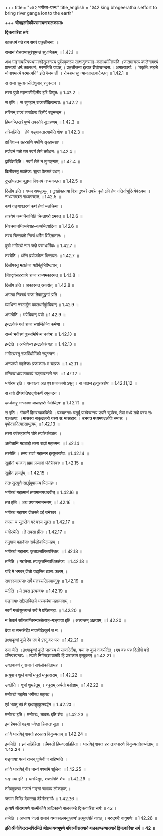 +++
title = "०४२ भगीरथ-यत्नः"
title_english = "042 king bhageeratha s effort to bring river ganga ion to the earth"

+++
**श्रीमद्वाल्मीकीयरामायणम्बालकाण्डः**

**द्विचत्वारिंशः सर्गः**

कालधर्मं गते राम सगरे प्रकृतीजनाः ।

राजानं रोचयामासुरंशुमन्तं सुधार्मिकम् ॥ 1.42.1 ॥

अथ गङ्गायास्त्रिपथगमनहेतुप्रश्नस्य पूर्वप्रकृतस्य साक्षादुत्तरमाह–कालधर्ममित्यादि ।जातमात्रस्य कालेनावश्यं प्राप्तव्यो धर्मः कालधर्मः, मरणमिति यावत् । प्रकृतीजना इत्यत्र दीर्घश्छान्दसः । अमात्यवर्गाः । “प्रकृतिः सहजे योनावमात्ये परमात्मनि” इति वैजयन्ती । रोचयामासुः न्यायप्राप्तत्वादैच्छन् ॥ 1.42.1 ॥

स राजा सुमहानसीदंशुमान् रघुनन्दन ।

तस्य पुत्रो महानासीद्दिलीप इति विश्रुतः ॥ 1.42.2 ॥

स इति । सः सुमहान् राजासीदित्यन्वयः ॥ 1.42.2 ॥

तस्मिन् राज्यं समावेश्य दिलीपे रघुनन्दन ।

हिमवच्छिखरे पुण्ये तपस्तेपे सुदारुणम् ॥ 1.42.3 ॥

तस्मिन्निति । तेपे गङ्गावतारणायेति शेषः ॥ 1.42.3 ॥

द्वात्रिंशच्च सहस्राणि वर्षाणि सुमहायशाः ।

तपोवनं गतो राम स्वर्गं लेभे तपोधनः ॥ 1.42.4 ॥

द्वात्रिंशदिति । स्वर्गं लेभे न तु गङ्गाम् ॥ 1.42.4 ॥

दिलीपस्तु महातेजाः श्रुत्वा पैतामहं वधम् ।

दुःखोपहतया बुद्ध्या निश्चयं नाध्यगच्छत ॥ 1.42.5 ॥

दिलीप इति । वधम् अपमृत्युम् । दुःखोपहतया पित्रा दुश्चरे तपसि कृते ऽपि तेषां गतिर्नाभूदित्येवंरूपया । नाध्यगच्छत नाध्यगच्छत् ॥ 1.42.5 ॥

कथं गङ्गावतरणं कथं तेषां जलक्रिया ।

तारयेयं कथं चैनानिति चिन्तापरो ऽभवत् ॥ 1.42.6 ॥

निश्चयानधिगममेवाह–कथमित्यादिना ॥ 1.42.6 ॥

तस्य चिन्तयतो नित्यं धर्मेण विदितात्मनः ।

पुत्रो भगीरथो नाम जज्ञे परमधार्मिकः ॥ 1.42.7 ॥

तस्येति । धर्मेण प्रयोजकेन चिन्तयतः ॥ 1.42.7 ॥

दिलीपस्तु महातेजा यज्ञैर्बहुभिरिष्टवान् ।

त्रिंशद्वर्षसहस्राणि राजा राज्यमकारयत् ॥ 1.42.8 ॥

दिलीप इति । अकारयत् अकरोत् ॥ 1.42.8 ॥

अगत्वा निश्चयं राजा तेषामुद्धरणं प्रति ।

व्याधिना नरशार्दूल कालधर्ममुपेयिवान् ॥ 1.42.9 ॥

अगत्वेति । अपेयिवान् ययौ ॥ 1.42.9 ॥

इन्द्रलोकं गतो राजा स्वार्जितेनैव कर्मणा ।

राज्ये भगीरथं पुत्रमभिषिच्य नरर्षभः ॥ 1.42.10 ॥

इन्द्रेति । अभिषिच्य इन्द्रलोकं गतः ॥ 1.42.10 ॥

भगीरथस्तु राजर्षिर्धार्मिको रघुनन्दन ।

अनपत्यो महातेजाः प्रजाकामः स चाप्रजः ॥ 1.42.11 ॥

मन्त्रिष्वाधाय तद्राज्यं गङ्गावतरणे रतः ॥ 1.42.12 ॥

भगीरथ इति । अनपत्यः अत एव प्रजाकामो ऽभूत् । स चाप्रज इत्युत्तरशेषः ॥ 1.42.11,12 ॥

स तपो दीर्घमातिष्ठद्गोकर्णे रघुनन्दन ।

ऊर्ध्वबाहुः पञ्चतपा मासाहारो जितेन्द्रियः ॥ 1.42.13 ॥

स इति । गोकर्णे हिमवत्पादविशेषे । पञ्चाग्नयः चतुर्षु पाश्वेष्वग्नय उपरि सूर्यश्च, तेषां मध्ये तपो यस्य सः पञ्चतपाः । मासस्य सकृदाहारो यस्य सः मासाहारः । उभयत्र मध्यमपदलोपी समासः । पृषोदरादित्वात्साधुत्वम् ॥ 1.42.13 ॥

तस्य वर्षसहस्राणि घोरे तपसि तिष्ठतः ।

अतीतानि महाबाहो तस्य राज्ञो महात्मनः ॥ 1.42.14 ॥

तस्येति । तस्य राज्ञो महात्मन इत्युत्तरशेषः ॥ 1.42.14 ॥

सुप्रीतो भगवान् ब्रह्मा प्रजानां पतिरीश्वरः ॥ 1.42.15 ॥

सुप्रीत इत्यर्द्धम् ॥ 1.42.15 ॥

ततः सुरगुणैः सार्द्धमुपागम्य पितामहः ।

भगीरथं महात्मानं तप्यमानमथाब्रवीत् ॥ 1.42.16 ॥

तत इति । अथ उपगमनानन्तरम् ॥ 1.42.16 ॥

भगीरथ महाभाग प्रीतस्ते ऽहं जनेश्वर ।

तपसा च सुतप्तेन वरं वरय सुव्रत ॥ 1.42.17 ॥

भगीरथेति । ते तपसा प्रीतः ॥ 1.42.17 ॥

तमुवाच महातेजाः सर्वलोकपितामहम् ।

भगीरथो महाभागः कृताञ्जलिरुपस्थितः ॥ 1.42.18 ॥

तमिति । महातेजाः तपःकृतनिरवधिकतेजाः ॥ 1.42.18 ॥

यदि मे भगवन् प्रीतो यद्यस्ति तपसः फलम् ।

सगरस्यात्मजाः सर्वे मत्तस्सलिलमाप्नुयुः ॥ 1.42.19 ॥

यदीति । मे तपस इत्यन्वयः ॥ 1.42.19 ॥

गङ्गायाः सलिलक्लिन्ने भस्मन्येषां महात्मनाम् ।

स्वर्गं गच्छेयुरत्यन्तं सर्वे मे प्रपितामहाः ॥ 1.42.20 ॥

न केवलं सलिलाप्तिरन्यच्चेत्याह–गङ्गाया इति । अत्यन्तम् अक्षय्यम् ॥ 1.42.20 ॥

देया च सन्ततिर्देव नावसीदेत्कुलं च नः ।

इक्ष्वाकूणां कुले देव एष मे ऽस्तु वरः परः ॥ 1.42.21 ॥

दया चेति । इक्ष्वाकूणां कुले जातस्य मे सन्ततिर्देया, यया नः कुलं नावसीदेत् । एष वरः परः द्वितीयो वरो ऽस्त्वित्यन्वयः । तपसे निर्गमदशायामपि हि प्रजाकाम इत्युक्तम् ॥ 1.42.21 ॥

उक्तवाक्यं तु राजानं सर्वलोकपितामहः ।

प्रत्युवाच शुभां वाणीं मधुरां मधुराक्षराम् ॥ 1.42.22 ॥

उक्तेति । शुभां शुभहेतुम् । मधुराम् अर्थतो मनोज्ञाम् ॥ 1.42.22 ॥

मनोरथो महानेष भगीरथ महारथ ।

एवं भवतु भद्रं ते इक्ष्वाकुकुलवर्द्धन ॥ 1.42.23 ॥

मनोरथ इति । मनोरथः, तावकः इति शेषः ॥ 1.42.23 ॥

इयं हैमवती गङ्गा ज्येष्ठा हिमवतः सुता ।

तां वै धारयितुं शक्तो हरस्तत्र नियुज्यताम् ॥ 1.42.24 ॥

इयमिति । इयं सन्निहिता । हैमवती हिमवत्सन्निहिता । धारयितुं शक्तः हरः तत्र धारणे नियुज्यतां प्रार्थ्यताम् ॥ 1.42.24 ॥

गङ्गायाः पतनं राजन् पृथिवी न सहिष्यति ।

तां वै धारयितुं वीर नान्यं पश्यामि शूलिनः ॥ 1.42.25 ॥

गङ्गाया इति । धारयितुम्, शक्तमिति शेषः ॥ 1.42.25 ॥

तमेवमुक्त्वा राजानं गङ्गां चाभाष्य लोककृत् ।

जगाम त्रिदिवं देवस्सह देवैर्मरुद्गणैः ॥ 1.42.26 ॥

इत्यार्षे श्रीरामायणे वाल्मीकीये आदिकाव्ये बालकाण्डे द्विचत्वारिंशः सर्गः ॥ 42 ॥

तमिति । आभाष्य ‘वत्से राजानं यथाकालमनुगृहाण’ इत्युक्त्वेति यावत् । मरुद्गणैः वायुगणैः ॥ 1.42.26 ॥

**इति श्रीगोविन्दराजविरचिते श्रीरामायणभूषणे मणिञ्जीराख्याने बालकाण्डव्याख्याने द्विचत्वारिंशः सर्गः ॥ 42 ॥**
